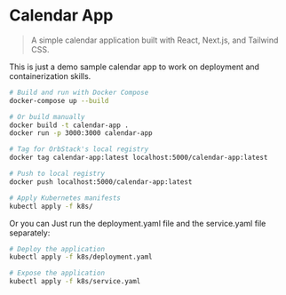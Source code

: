 # Calendar App

> A simple calendar application built with React, Next.js, and Tailwind CSS.

This is just a demo sample calendar app to work on deployment and containerization skills.

```bash
# Build and run with Docker Compose
docker-compose up --build

# Or build manually
docker build -t calendar-app .
docker run -p 3000:3000 calendar-app
```


```bash
# Tag for OrbStack's local registry
docker tag calendar-app:latest localhost:5000/calendar-app:latest

# Push to local registry
docker push localhost:5000/calendar-app:latest
```

```bash
# Apply Kubernetes manifests
kubectl apply -f k8s/
```

Or you can Just run the deployment.yaml file and the service.yaml file separately:

```bash
# Deploy the application
kubectl apply -f k8s/deployment.yaml

# Expose the application
kubectl apply -f k8s/service.yaml
```
